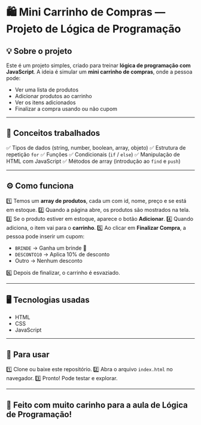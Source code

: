 # 🛍️ Mini Carrinho de Compras — Projeto de Lógica de Programação

## 💡 Sobre o projeto

Este é um projeto simples, criado para treinar **lógica de programação com JavaScript**.
A ideia é simular um **mini carrinho de compras**, onde a pessoa pode:

* Ver uma lista de produtos
* Adicionar produtos ao carrinho
* Ver os itens adicionados
* Finalizar a compra usando ou não cupom

---

## 🧠 Conceitos trabalhados

✅ Tipos de dados (string, number, boolean, array, objeto)
✅ Estrutura de repetição `for`
✅ Funções
✅ Condicionais (`if` / `else`)
✅ Manipulação de HTML com JavaScript
✅ Métodos de array (introdução ao `find` e `push`)

---

## ⚙️ Como funciona

1️⃣ Temos um **array de produtos**, cada um com id, nome, preço e se está em estoque.
2️⃣ Quando a página abre, os produtos são mostrados na tela.
3️⃣ Se o produto estiver em estoque, aparece o botão **Adicionar**.
4️⃣ Quando adiciona, o item vai para o **carrinho**.
5️⃣ Ao clicar em **Finalizar Compra**, a pessoa pode inserir um cupom:

* `BRINDE` → Ganha um brinde 🎁
* `DESCONTO10` → Aplica 10% de desconto
* Outro → Nenhum desconto

6️⃣ Depois de finalizar, o carrinho é esvaziado.

---

## 🖥️ Tecnologias usadas

* HTML
* CSS
* JavaScript

---

## 🚀 Para usar

1️⃣ Clone ou baixe este repositório.
2️⃣ Abra o arquivo `index.html` no navegador.
3️⃣ Pronto! Pode testar e explorar.

---

## 💖 Feito com muito carinho para a aula de Lógica de Programação!

